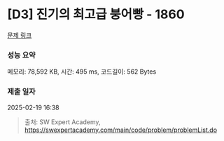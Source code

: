 # [D3] 진기의 최고급 붕어빵 - 1860 

[문제 링크](https://swexpertacademy.com/main/code/problem/problemDetail.do?contestProbId=AV5LsaaqDzYDFAXc) 

### 성능 요약

메모리: 78,592 KB, 시간: 495 ms, 코드길이: 562 Bytes

### 제출 일자

2025-02-19 16:38



> 출처: SW Expert Academy, https://swexpertacademy.com/main/code/problem/problemList.do